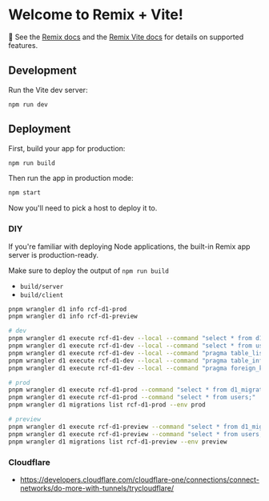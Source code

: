 # Welcome to Remix + Vite!

📖 See the [Remix docs](https://remix.run/docs) and the [Remix Vite docs](https://remix.run/docs/en/main/future/vite) for details on supported features.

## Development

Run the Vite dev server:

```shellscript
npm run dev
```

## Deployment

First, build your app for production:

```sh
npm run build
```

Then run the app in production mode:

```sh
npm start
```

Now you'll need to pick a host to deploy it to.

### DIY

If you're familiar with deploying Node applications, the built-in Remix app server is production-ready.

Make sure to deploy the output of `npm run build`

- `build/server`
- `build/client`

```sh
pnpm wrangler d1 info rcf-d1-prod
pnpm wrangler d1 info rcf-d1-preview

# dev
pnpm wrangler d1 execute rcf-d1-dev --local --command "select * from d1_migrations;"
pnpm wrangler d1 execute rcf-d1-dev --local --command "select * from users;"
pnpm wrangler d1 execute rcf-d1-dev --local --command "pragma table_list"
pnpm wrangler d1 execute rcf-d1-dev --local --command "pragma table_info(users)"
pnpm wrangler d1 execute rcf-d1-dev --local --command "pragma foreign_keys"

# prod
pnpm wrangler d1 execute rcf-d1-prod --command "select * from d1_migrations;"
pnpm wrangler d1 execute rcf-d1-prod --command "select * from users;"
pnpm wrangler d1 migrations list rcf-d1-prod --env prod

# preview
pnpm wrangler d1 execute rcf-d1-preview --command "select * from d1_migrations;"
pnpm wrangler d1 execute rcf-d1-preview --command "select * from users;"
pnpm wrangler d1 migrations list rcf-d1-preview --env preview
```

### Cloudflare

- https://developers.cloudflare.com/cloudflare-one/connections/connect-networks/do-more-with-tunnels/trycloudflare/
